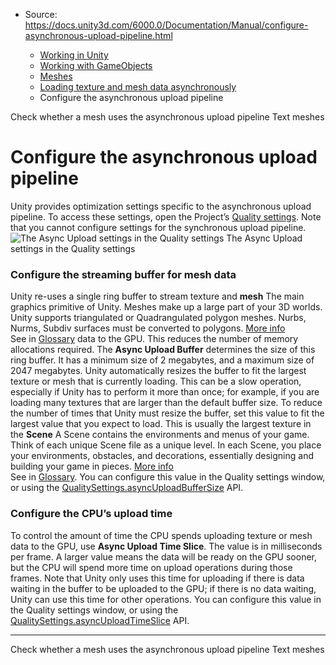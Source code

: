 * Source: https://docs.unity3d.com/6000.0/Documentation/Manual/configure-asynchronous-upload-pipeline.html

  * [Working in Unity](https://docs.unity3d.com/6000.0/Documentation/Manual/working-in-unity.html)
  * [Working with GameObjects](https://docs.unity3d.com/6000.0/Documentation/Manual/working-with-gameobjects.html)
  * [Meshes](https://docs.unity3d.com/6000.0/Documentation/Manual/mesh.html)
  * [Loading texture and mesh data asynchronously](https://docs.unity3d.com/6000.0/Documentation/Manual/loading-texture-mesh-data-asynchronously.html)
  * Configure the asynchronous upload pipeline


[](https://docs.unity3d.com/6000.0/Documentation/Manual/identify-mesh-upload-pipeline.html)
Check whether a mesh uses the asynchronous upload pipeline
[](https://docs.unity3d.com/6000.0/Documentation/Manual/text-meshes.html)
Text meshes
# Configure the asynchronous upload pipeline
Unity provides optimization settings specific to the asynchronous upload pipeline. To access these settings, open the Project’s [Quality settings](https://docs.unity3d.com/6000.0/Documentation/Manual/class-QualitySettings.html). 
Note that you cannot configure settings for the synchronous upload pipeline.
![The Async Upload settings in the Quality settings](https://docs.unity3d.com/6000.0/Documentation/uploads/Main/AsyncUploadQualitySettings.png) The Async Upload settings in the Quality settings
### Configure the streaming buffer for mesh data
Unity re-uses a single ring buffer to stream texture and **mesh** The main graphics primitive of Unity. Meshes make up a large part of your 3D worlds. Unity supports triangulated or Quadrangulated polygon meshes. Nurbs, Nurms, Subdiv surfaces must be converted to polygons. [More info](https://docs.unity3d.com/6000.0/Documentation/Manual/mesh.html)  
See in [Glossary](https://docs.unity3d.com/6000.0/Documentation/Manual/Glossary.html#Mesh) data to the GPU. This reduces the number of memory allocations required.
The **Async Upload Buffer** determines the size of this ring buffer. It has a minimum size of 2 megabytes, and a maximum size of 2047 megabytes.
Unity automatically resizes the buffer to fit the largest texture or mesh that is currently loading. This can be a slow operation, especially if Unity has to perform it more than once; for example, if you are loading many textures that are larger than the default buffer size. To reduce the number of times that Unity must resize the buffer, set this value to fit the largest value that you expect to load. This is usually the largest texture in the **Scene** A Scene contains the environments and menus of your game. Think of each unique Scene file as a unique level. In each Scene, you place your environments, obstacles, and decorations, essentially designing and building your game in pieces. [More info](https://docs.unity3d.com/6000.0/Documentation/Manual/CreatingScenes.html)  
See in [Glossary](https://docs.unity3d.com/6000.0/Documentation/Manual/Glossary.html#Scene). 
You can configure this value in the Quality settings window, or using the [QualitySettings.asyncUploadBufferSize](https://docs.unity3d.com/6000.0/Documentation/ScriptReference/QualitySettings-asyncUploadBufferSize.html) API.
### Configure the CPU’s upload time
To control the amount of time the CPU spends uploading texture or mesh data to the GPU, use **Async Upload Time Slice**. The value is in milliseconds per frame.
A larger value means the data will be ready on the GPU sooner, but the CPU will spend more time on upload operations during those frames. Note that Unity only uses this time for uploading if there is data waiting in the buffer to be uploaded to the GPU; if there is no data waiting, Unity can use this time for other operations.
You can configure this value in the Quality settings window, or using the [QualitySettings.asyncUploadTimeSlice](https://docs.unity3d.com/6000.0/Documentation/ScriptReference/QualitySettings-asyncUploadTimeSlice.html) API. 
* * *
[](https://docs.unity3d.com/6000.0/Documentation/Manual/identify-mesh-upload-pipeline.html)
Check whether a mesh uses the asynchronous upload pipeline
[](https://docs.unity3d.com/6000.0/Documentation/Manual/text-meshes.html)
Text meshes
